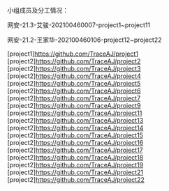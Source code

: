 小组成员及分工情况：

网安-21.3-艾骏-202100460007-project1~project11

网安-21.2-王家华-202100460106-project12~project22

[project1]https://github.com/TraceAJ/project1
[project2]https://github.com/TraceAJ/project2
[project2]https://github.com/TraceAJ/project3
[project2]https://github.com/TraceAJ/project4
[project2]https://github.com/TraceAJ/project5
[project2]https://github.com/TraceAJ/project6
[project2]https://github.com/TraceAJ/project7
[project2]https://github.com/TraceAJ/project9
[project2]https://github.com/TraceAJ/project11
[project2]https://github.com/TraceAJ/project13
[project2]https://github.com/TraceAJ/project14
[project2]https://github.com/TraceAJ/project15
[project2]https://github.com/TraceAJ/project16
[project2]https://github.com/TraceAJ/project17
[project2]https://github.com/TraceAJ/project18
[project2]https://github.com/TraceAJ/project19
[project2]https://github.com/TraceAJ/project21
[project2]https://github.com/TraceAJ/project22
